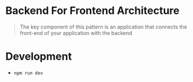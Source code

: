 # Backend For Frontend Architecture

> The key component of this pattern is an application that connects the front-end of your application with the backend

# Development

- `npm run dev`
